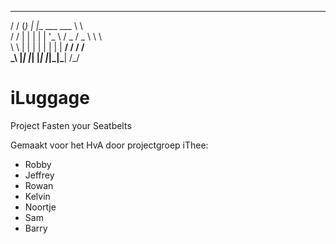    __  _ _____ _                __  
  / / (_)_   _| |__   ___  ___  \ \  
 / /  | | | | | '_ \ / _ \/ _ \  \ \  
 \ \  | | | | | | | |  __/  __/  / /  
  \_\ |_| |_| |_| |_|\___|\___| /_/  

# iLuggage
Project Fasten your Seatbelts

Gemaakt voor het HvA door projectgroep iThee:

- Robby
- Jeffrey
- Rowan
- Kelvin
- Noortje
- Sam
- Barry
